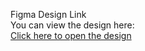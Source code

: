  Figma Design Link  
You can view the design here:  
[ Click here to open the design]([PASTE_YOUR_LINK_HERE](https://www.figma.com/design/v0X3IIHTjytDXCcAPPpsJd/teacher-(Nour)?node-id=0-1&t=o2yUZxNsKsd7UMFY-1))
